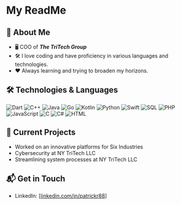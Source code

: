 # My ReadMe

## 🌟 About Me
- 🖥️ COO of ***The TriTech Group***
- 🛠️ I love coding and have proficiency in various languages and technologies.
- ❤️ Always learning and trying to broaden my horizons.

## 🛠️ Technologies & Languages

![Dart](https://img.shields.io/badge/-Dart-0175C2?style=flat-square&logo=dart)
![C++](https://img.shields.io/badge/-C++-00599C?style=flat-square&logo=c)
![Java](https://img.shields.io/badge/-Java-E34A86?style=flat-square&logo=java)
![Go](https://img.shields.io/badge/-Go-00ADD8?style=flat-square&logo=go)
![Kotlin](https://img.shields.io/badge/-Kotlin-0095D5?style=flat-square&logo=kotlin)
![Python](https://img.shields.io/badge/-Python-3776AB?style=flat-square&logo=python)
![Swift](https://img.shields.io/badge/-Swift-FA7343?style=flat-square&logo=swift)
![SQL](https://img.shields.io/badge/-SQL-4479A1?style=flat-square&logo=postgresql)
![PHP](https://img.shields.io/badge/-PHP-777BB4?style=flat-square&logo=php)
![JavaScript](https://img.shields.io/badge/-JavaScript-F7DF1E?style=flat-square&logo=javascript)
![C](https://img.shields.io/badge/-C-A8B9CC?style=flat-square&logo=c)
![C#](https://img.shields.io/badge/-C%23-239120?style=flat-square&logo=c-sharp)
![HTML](https://img.shields.io/badge/-HTML-E34F26?style=flat-square&logo=html5)

## 🔭 Current Projects
- Worked on an innovative platforms for Six Industries
- Cybersecurity at NY TriTech LLC
- Streamlining system processes at NY TriTech LLC

## 📬 Get in Touch

- LinkedIn: [[linkedin.com/in/patrickr88](https://www.linkedin.com/in/patrickr88/)]

